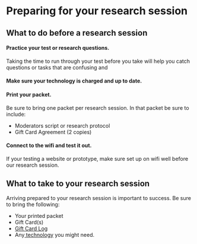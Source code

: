 # Preparing for your research session

## What to do before a research session

#### Practice your test or research questions.

Taking the time to run through your test before you take will help you catch questions or tasks that are confusing and 

#### Make sure your technology is charged and up to date.

#### Print your packet.

Be sure to bring one packet per research session. In that packet be sure to include:

* Moderators script or research protocol
* Gift Card Agreement \(2 copies\) 

#### Connect to the wifi and test it out.

If your testing a website or prototype, make sure set up on wifi well before our research session.  

## What to take to your research session

Arriving prepared to your research session is important to success. Be sure to bring the following:

* Your printed packet
* Gift Card\(s\)
* [Gift Card Log](https://docs.google.com/document/d/1EOu1FSS8URUprpG-MNI6QXlU3Mv5xxoII9Pe_0MSUVw/edit?usp=sharing)
* Any[ technology](available-resources.md) you might need.





